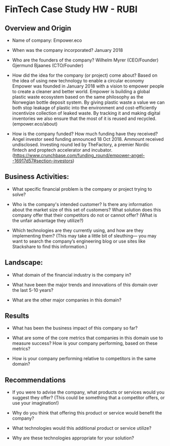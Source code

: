 # FinTech Case Study HW - RUBI

## Overview and Origin

* Name of company: Empower.eco

* When was the company incorporated? January 2018

* Who are the founders of the company?
Wilhelm Myrer (CEO/Founder)
Gjermund Bjaanes (CTO/Founder)

* How did the idea for the company (or project) come about?
  Based on the idea of using new technology to enable a circular economy Empower was founded in January 2018 with a vision to empower people to create a cleaner and better world. Empower is building a global plastic waste ecosystem based on the same philosophy as the Norwegian bottle deposit system. By giving plastic waste a value we can both stop leakage of plastic into the environment and cost-efficiently incentivize collection of leaked waste. By tracking it and making digital inventories we also ensure that the most of it is reused and recycled. (empower.eco/about)

* How is the company funded? How much funding have they received?
  Angel investor seed funding announced 18 Oct 2018. Ammount received undisclosed. Investing round led by TheFactory, a premier Nordic fintech and proptech accelerator and incubator. (https://www.crunchbase.com/funding_round/empower-angel--16917d57#section-investors)

## Business Activities:

* What specific financial problem is the company or project trying to solve?

* Who is the company's intended customer?  Is there any information about the market size of this set of customers?
What solution does this company offer that their competitors do not or cannot offer? (What is the unfair advantage they utilize?)

* Which technologies are they currently using, and how are they implementing them? (This may take a little bit of sleuthing–– you may want to search the company’s engineering blog or use sites like Stackshare to find this information.)


## Landscape:

* What domain of the financial industry is the company in?

* What have been the major trends and innovations of this domain over the last 5-10 years?

* What are the other major companies in this domain?


## Results

* What has been the business impact of this company so far?

* What are some of the core metrics that companies in this domain use to measure success? How is your company performing, based on these metrics?

* How is your company performing relative to competitors in the same domain?


## Recommendations

* If you were to advise the company, what products or services would you suggest they offer? (This could be something that a competitor offers, or use your imagination!)

* Why do you think that offering this product or service would benefit the company?

* What technologies would this additional product or service utilize?

* Why are these technologies appropriate for your solution?
